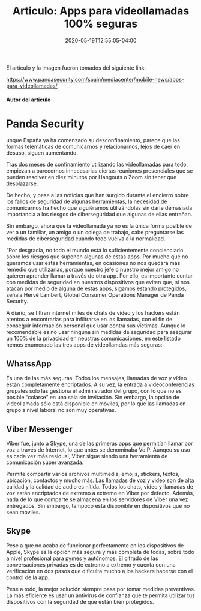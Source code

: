 ﻿---
date: 2020-05-19T12:55:05-04:00
description: "Articulo de Mariella Lindao"
featured_image: "/images/mundoML.jpg"
tags: []
title: "Articulo: Apps para videollamadas 100% seguras"
disable_share: false
---

El articulo y la imagen fueron tomados del siguiente link:

https://www.pandasecurity.com/spain/mediacenter/mobile-news/apps-para-videollamadas/

#### Autor del articulo

# Panda Security


unque España ya ha comenzado su desconfinamiento, parece que las formas telemáticas de comunicarnos y relacionarnos, lejos de caer en desuso, siguen aumentando.

Tras dos meses de confinamiento utilizando las videollamadas para todo, empiezan a parecernos innecesarias ciertas reuniones presenciales que se pueden resolver en diez minutos por Hangouts o Zoom sin tener que desplazarse.

De hecho, y pese a las noticias que han surgido durante el encierro sobre los fallos de seguridad de algunas herramientas, la necesidad de comunicarnos ha hecho que siguiéramos utilizándolas sin darle demasiada importancia a los riesgos de ciberseguridad que algunas de ellas entrañan.

Sin embargo, ahora que la videollamada ya no es la única forma posible de ver a un familiar, un amigo o un colega de trabajo, cabe preguntarse las medidas de ciberseguridad cuando todo vuelva a la normalidad.

“Por desgracia, no todo el mundo está lo suficientemente concienciado sobre los riesgos que suponen algunas de estas apps. Por mucho que no queramos usar estas herramientas, en ocasiones no nos quedará más remedio que utilizarlas, porque nuestro jefe o nuestro mejor amigo no quieren aprender llamar a través de otra app.  Por ello, es importante contar con medidas de seguridad en nuestros dispositivos que eviten que, si nos atacan por medio de alguna de estas apps, sigamos estando protegidos, señala Hervé Lambert, Global Consumer Operations Manager de Panda Security.

A diario, se filtran internet miles de chats de vídeo y los hackers están atentos a encontrarlas para infiltrarse en las llamadas, con el fin de conseguir información personal que usar contra sus víctimas. Aunque lo recomendable es no usar ninguna sin medidas de seguridad para asegurar un 100% de la privacidad en neustras comunicaciones, en este listado hemos enumerado las tres apps de videollamdas más seguras:

## WhatssApp

Es una de las más seguras. Todos los mensajes, llamadas de voz y  vídeo están completamente encriptados. A su vez, la entrada a  videoconferencias grupales solo las gestiona el administrador del grupo, con lo que no es posible “colarse” en una sala sin invitación. Sin embargo, la opción de videollamada sólo está disponible en móviles, por lo que las llamadas en grupo a nivel laboral no son muy operativas.

## Viber Messenger

Viber fue, junto a Skype, una de las primeras apps que permitían llamar por voz a través de Internet, lo que antes se denominaba VoIP. Aunqeu su uso es cada vez más residual, Viber sigue siendo una herramienta de comunicación súper avanzada.

Permite compartir varios archivos multimedia, emojis, stickers, textos, ubicación, contactos y mucho más. Las llamadas de voz y video son de alta calidad y la calidad de audio es nítida. Todos los chats, video y llamadas de voz están encriptados de extremo a extremo en Viber por defecto. Además, nada de lo que comparte se almacena en los servidores de Viber una vez entregados. Sin embargo, tampoco está disponible en dispositivos que no sean móviles.

## Skype

Pese a que no acaba de funcionar perfectamente en los dispositivos de Apple, Skype es la opción más segura y más completa de todas, sobre todo a nivel profesional para pymes y autónomos. El cifrado de las conversaciones privadas es de extremo a extremo y cuenta con una verificación en dos pasos que dificulta mucho a los hackers hacerse con el control de la app.

Pese a todo, la mejor solución siempre pasa por tomar medidas preventivas. La más eficiente es usar un antivirus de confianza que te permita utilizar tus dispositivos con la seguridad de que están bien protegidos.
